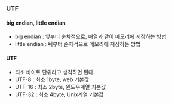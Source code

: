 ### UTF

#### big endian, little endian

- big endian : 앞부터 순차적으로, 배열과 같이 메모리에 저장하는 방법
- little endian : 뒤부터 순차적으로 메모리에 저장하는 방법



#### UTF

- 최소 바이트 단위라고 생각하면 된다.
- UTF-8 : 최소 1byte, web 기본값
- UTF-16 : 최소 2byte, 윈도우계열 기본값
- UTF-32 : 최소 4byte, Unix계열 기본값
